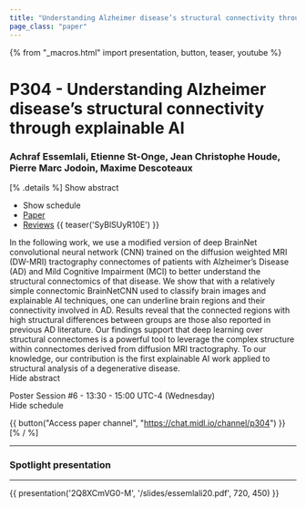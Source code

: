 ```yaml
---
title: "Understanding Alzheimer disease’s structural connectivity through explainable AI"
page_class: "paper"
---
```


{% from "_macros.html" import presentation, button, teaser, youtube %}

# P304 - Understanding Alzheimer disease’s structural connectivity through explainable AI

### Achraf Essemlali, Etienne St-Onge, Jean Christophe Houde, Pierre Marc Jodoin, Maxime Descoteaux

[% .details %]
<a class="toggle_visibility" data-selector=".abstract" data-level="3">Show abstract</a>
- <a class="toggle_visibility" data-selector=".schedule" data-level="3">Show schedule</a>
- <a href="https://openreview.net/pdf?id=K75ya1BJMK">Paper</a>
- <a href="https://openreview.net/forum?id=K75ya1BJMK">Reviews</a>
{{ teaser('SyBlSUyR10E') }}

<p>
    <span class="abstract">
        In the following work, we use a modified version of deep BrainNet convolutional neural network (CNN) trained on the diffusion weighted MRI (DW-MRI) tractography connectomes of patients with Alzheimer’s Disease (AD) and Mild Cognitive Impairment (MCI) to better understand the structural connectomics of that disease. We show that with a relatively simple connectomic BrainNetCNN used to classify brain images and explainable AI techniques, one can underline brain regions and their connectivity involved in AD. Results reveal that the connected regions with high structural differences between groups are those also reported in previous AD literature. Our findings support that deep learning over structural connectomes is a powerful tool to leverage the complex structure within connectomes derived from diffusion MRI tractography. To our knowledge, our contribution is the first explainable AI work applied to structural analysis of a degenerative disease.
        <br>
        <span class="actions"><a class="toggle_visibility" data-level="2">Hide abstract</a></span>
    </span>
</p>

<p>
    <span class="schedule">
        Poster Session #6  - 13:30 - 15:00 UTC-4 (Wednesday)
        <br>
        <span class="actions"><a class="toggle_visibility" data-level="2">Hide schedule</a></span>
    </span>
</p>

{{ button("Access paper channel", "https://chat.midl.io/channel/p304") }}
[% / %]

---


### Spotlight presentation

---

{{ presentation('2Q8XCmVG0-M', '/slides/essemlali20.pdf', 720, 450) }}